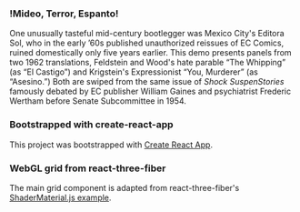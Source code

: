 ### !Mideo, Terror, Espanto!

One unusually tasteful mid-century bootlegger was Mexico City's Editora Sol, who in the early ’60s published unauthorized reissues of EC Comics, ruined domestically only five years earlier. This demo presents panels from two 1962 translations, Feldstein and Wood's hate parable “The Whipping” (as “El Castigo”) and Krigstein's Expressionist “You, Murderer” (as “Asesino.”) Both are swiped from the same issue of <i>Shock SuspenStories</i> famously debated by EC publisher William Gaines and psychiatrist Frederic Wertham before Senate Subcommittee in 1954.

### Bootstrapped with create-react-app

This project was bootstrapped with [Create React App](https://github.com/facebook/create-react-app).

### WebGL grid from react-three-fiber

The main grid component is adapted from react-three-fiber's [ShaderMaterial.js example](https://github.com/drcmda/react-three-fiber/blob/master/examples/components/ShaderMaterial.js).